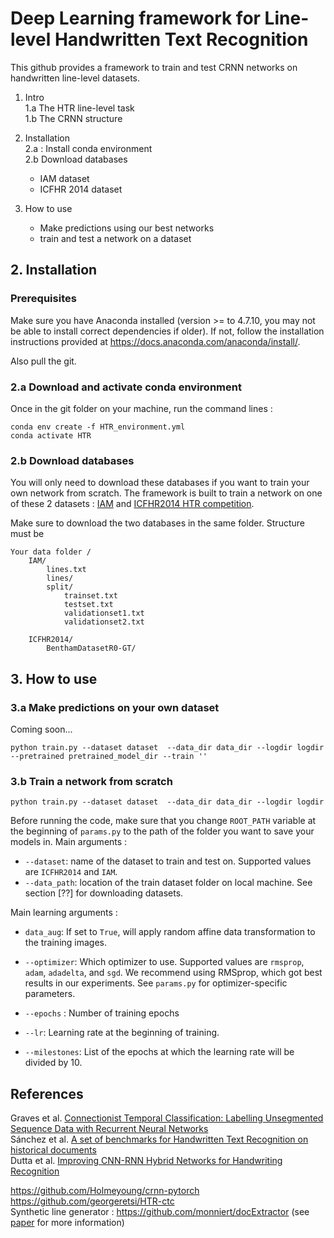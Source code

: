 # Deep Learning framework for Line-level Handwritten Text Recognition

This github provides a framework to train and test CRNN networks on handwritten line-level datasets.

1. Intro \
    1.a The HTR line-level task \
    1.b The CRNN structure 
    
2. Installation \
    2.a : Install conda environment \
    2.b Download databases
    - IAM dataset
    - ICFHR 2014 dataset


3. How to use
    - Make predictions using our best networks
    - train and test a network on a dataset
    

## 2. Installation

### Prerequisites

Make sure you have Anaconda installed (version >= to 4.7.10, you may not be able to install correct dependencies if older). 
If not, follow the installation instructions provided at 
https://docs.anaconda.com/anaconda/install/.

Also pull the git. 


### 2.a Download  and activate conda environment
Once in the git folder on your machine, run the command lines :
``` 
conda env create -f HTR_environment.yml
conda activate HTR 
```   

### 2.b Download databases
You will only need to download these databases if you want to train your own network from scratch. The framework is built to train a network on one of these 2 datasets : 
[IAM](http://www.fki.inf.unibe.ch/databases/iam-handwriting-database) and [ICFHR2014 HTR competition](http://www.transcriptorium.eu/~htrcontest/contestICFHR2014/public_html/). 

Make sure to download the two databases in the same folder. Structure must be 
```
Your data folder / 
    IAM/
        lines.txt
        lines/
        split/
            trainset.txt
            testset.txt
            validationset1.txt
            validationset2.txt
            
    ICFHR2014/
        BenthamDatasetR0-GT/ 
```


## 3. How to use

### 3.a Make predictions on your own dataset
Coming soon...
``` 
python train.py --dataset dataset  --data_dir data_dir --logdir logdir --pretrained pretrained_model_dir --train ''
``` 

### 3.b Train a network from scratch

``` 
python train.py --dataset dataset  --data_dir data_dir --logdir logdir
``` 
Before running the code, make sure that you change `ROOT_PATH` variable at the beginning of `params.py` to the path of the folder you want to save your models in. 
Main arguments : 
- `--dataset`: name of the dataset to train and test on. 
Supported values are `ICFHR2014` and `IAM`.
- `--data_path`: location of the train dataset folder on local machine. See section [??] for downloading datasets.


Main learning arguments : 
- `data_aug`: If set to `True`, will apply random affine data transformation to the training images.
- `--optimizer`: Which optimizer to use. 
Supported values are `rmsprop`, `adam`, `adadelta`, and `sgd`. 
We recommend using RMSprop, which got best results in our experiments. See `params.py` for optimizer-specific parameters.

- `--epochs` : Number of training epochs
- `--lr`: Learning rate at the beginning of training.
- `--milestones`: List of the epochs at which the learning rate will be divided by 10. 

## References
Graves et al. [Connectionist Temporal Classification: Labelling Unsegmented Sequence Data with Recurrent Neural Networks](https://mediatum.ub.tum.de/doc/1292048/file.pdf) \
Sánchez et al. [A set of benchmarks for Handwritten Text Recognition on historical documents](https://www.sciencedirect.com/science/article/abs/pii/S0031320319302006) \
Dutta et al. [Improving CNN-RNN Hybrid Networks for
Handwriting Recognition](http://cdn.iiit.ac.in/cdn/cvit.iiit.ac.in/images/ConferencePapers/2018/improving-cnn-rnn.pdf)

https://github.com/Holmeyoung/crnn-pytorch \
https://github.com/georgeretsi/HTR-ctc \
Synthetic line generator : https://github.com/monniert/docExtractor (see [paper](http://imagine.enpc.fr/~monniert/docExtractor/docExtractor.pdf) for more information)
